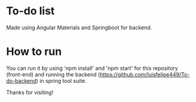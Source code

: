 # To-do list 
Made using Angular Materials and Springboot for backend.
 
 # How to run
You can run it by using 'npm install' and 'npm start' for this repository (front-end) and running the backend (https://github.com/luisfelipe449/To-do-backend) in spring tool suite.

Thanks for visiting!
